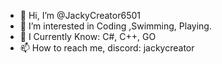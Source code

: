 - 👋 Hi, I’m @JackyCreator6501
- 👀 I’m interested in Coding ,Swimming, Playing.
- 🌱 I Currently Know: C#, C++, GO
- 📫 How to reach me, discord: jackycreator

<!---
JackyCreator6501/JackyCreator6501 is a ✨ special ✨ repository because its `README.md` (this file) appears on your GitHub profile.
You can click the Preview link to take a look at your changes.
--->
